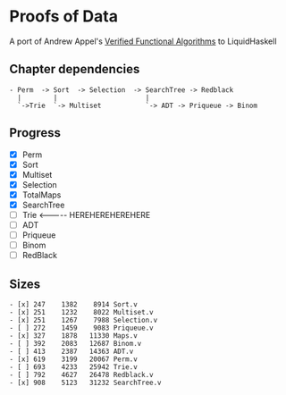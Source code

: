 # Proofs of Data

A port of Andrew Appel's [Verified Functional Algorithms](https://softwarefoundations.cis.upenn.edu/vfa-current/index.html) to LiquidHaskell


## Chapter dependencies

```
- Perm  -> Sort  -> Selection  -> SearchTree -> Redblack
  |        |                      |
  `->Trie  `-> Multiset           `-> ADT -> Priqueue -> Binom
```

## Progress

- [x] Perm
- [x] Sort
- [x] Multiset
- [x] Selection
- [x] TotalMaps
- [x] SearchTree
- [ ] Trie              <----- HEREHEREHEREHERE
- [ ] ADT
- [ ] Priqueue
- [ ] Binom
- [ ] RedBlack

## Sizes

```
- [x] 247    1382    8914 Sort.v
- [x] 251    1232    8022 Multiset.v
- [x] 251    1267    7988 Selection.v
- [ ] 272    1459    9083 Priqueue.v
- [x] 327    1878   11330 Maps.v
- [ ] 392    2083   12687 Binom.v
- [ ] 413    2387   14363 ADT.v
- [x] 619    3199   20067 Perm.v
- [ ] 693    4233   25942 Trie.v
- [ ] 792    4627   26478 Redblack.v
- [x] 908    5123   31232 SearchTree.v
```
